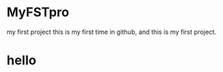 # MyFSTpro
my first project
this is my first time in github, and this is my first project.
<h1>hello</h1>
